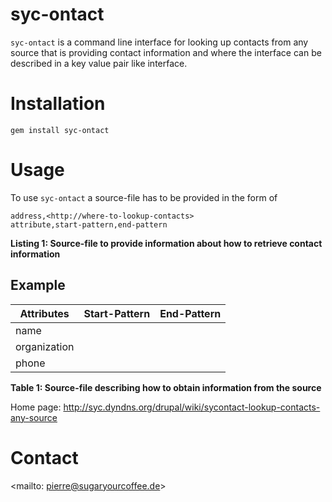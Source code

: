 syc-ontact
==========
`syc-ontact` is a command line interface for looking up contacts from any source that is providing contact information and where the interface can be described in a key value pair like interface.

Installation
============
`gem install syc-ontact`

Usage
=====
To use `syc-ontact` a source-file has to be provided in the form of

```
address,<http://where-to-lookup-contacts>
attribute,start-pattern,end-pattern
```

**Listing 1: Source-file to provide information about how to retrieve contact information**

Example
-------

|Attributes  |Start-Pattern     |End-Pattern|
|------------|------------------|-----------|
|name        |<name>            |</name>    |
|organization|<org>             |</org>     |
|phone       |<phone>           |</phone>   |

**Table 1: Source-file describing how to obtain information from the source**

Home page: <http://syc.dyndns.org/drupal/wiki/sycontact-lookup-contacts-any-source>

Contact
=======
<mailto: pierre@sugaryourcoffee.de>
